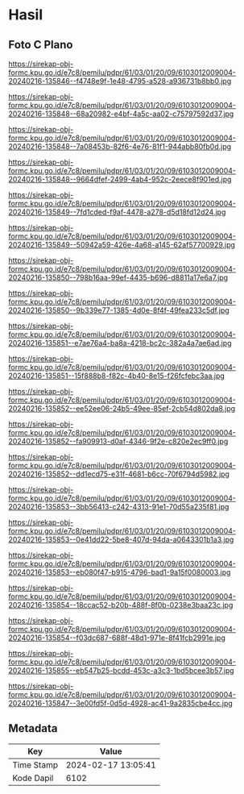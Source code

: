 # Hasil

## Foto C Plano

https://sirekap-obj-formc.kpu.go.id/e7c8/pemilu/pdpr/61/03/01/20/09/6103012009004-20240216-135846--f4748e9f-1e48-4795-a528-a936731b8bb0.jpg

https://sirekap-obj-formc.kpu.go.id/e7c8/pemilu/pdpr/61/03/01/20/09/6103012009004-20240216-135848--68a20982-e4bf-4a5c-aa02-c75797592d37.jpg

https://sirekap-obj-formc.kpu.go.id/e7c8/pemilu/pdpr/61/03/01/20/09/6103012009004-20240216-135848--7a08453b-82f6-4e76-81f1-944abb80fb0d.jpg

https://sirekap-obj-formc.kpu.go.id/e7c8/pemilu/pdpr/61/03/01/20/09/6103012009004-20240216-135848--9664dfef-2499-4ab4-952c-2eece8f901ed.jpg

https://sirekap-obj-formc.kpu.go.id/e7c8/pemilu/pdpr/61/03/01/20/09/6103012009004-20240216-135849--7fd1cded-f9af-4478-a278-d5d18fd12d24.jpg

https://sirekap-obj-formc.kpu.go.id/e7c8/pemilu/pdpr/61/03/01/20/09/6103012009004-20240216-135849--50942a59-426e-4a68-a145-62af57700929.jpg

https://sirekap-obj-formc.kpu.go.id/e7c8/pemilu/pdpr/61/03/01/20/09/6103012009004-20240216-135850--798b16aa-99ef-4435-b696-d8811a17e6a7.jpg

https://sirekap-obj-formc.kpu.go.id/e7c8/pemilu/pdpr/61/03/01/20/09/6103012009004-20240216-135850--9b339e77-1385-4d0e-8f4f-49fea233c5df.jpg

https://sirekap-obj-formc.kpu.go.id/e7c8/pemilu/pdpr/61/03/01/20/09/6103012009004-20240216-135851--e7ae76a4-ba8a-4218-bc2c-382a4a7ae6ad.jpg

https://sirekap-obj-formc.kpu.go.id/e7c8/pemilu/pdpr/61/03/01/20/09/6103012009004-20240216-135851--15f888b8-f82c-4b40-8e15-f26fcfebc3aa.jpg

https://sirekap-obj-formc.kpu.go.id/e7c8/pemilu/pdpr/61/03/01/20/09/6103012009004-20240216-135852--ee52ee06-24b5-49ee-85ef-2cb54d802da8.jpg

https://sirekap-obj-formc.kpu.go.id/e7c8/pemilu/pdpr/61/03/01/20/09/6103012009004-20240216-135852--fa909913-d0af-4346-9f2e-c820e2ec9ff0.jpg

https://sirekap-obj-formc.kpu.go.id/e7c8/pemilu/pdpr/61/03/01/20/09/6103012009004-20240216-135852--dd1ecd75-e31f-4681-b6cc-70f6794d5982.jpg

https://sirekap-obj-formc.kpu.go.id/e7c8/pemilu/pdpr/61/03/01/20/09/6103012009004-20240216-135853--3bb56413-c242-4313-91e1-70d55a235f81.jpg

https://sirekap-obj-formc.kpu.go.id/e7c8/pemilu/pdpr/61/03/01/20/09/6103012009004-20240216-135853--0e41dd22-5be8-407d-94da-a0643301b1a3.jpg

https://sirekap-obj-formc.kpu.go.id/e7c8/pemilu/pdpr/61/03/01/20/09/6103012009004-20240216-135853--eb080f47-b915-4796-bad1-9a15f0080003.jpg

https://sirekap-obj-formc.kpu.go.id/e7c8/pemilu/pdpr/61/03/01/20/09/6103012009004-20240216-135854--18ccac52-b20b-488f-8f0b-0238e3baa23c.jpg

https://sirekap-obj-formc.kpu.go.id/e7c8/pemilu/pdpr/61/03/01/20/09/6103012009004-20240216-135854--f03dc687-688f-48d1-971e-8f41fcb2991e.jpg

https://sirekap-obj-formc.kpu.go.id/e7c8/pemilu/pdpr/61/03/01/20/09/6103012009004-20240216-135855--eb547b25-bcdd-453c-a3c3-1bd5bcee3b57.jpg

https://sirekap-obj-formc.kpu.go.id/e7c8/pemilu/pdpr/61/03/01/20/09/6103012009004-20240216-135847--3e00fd5f-0d5d-4928-ac41-9a2835cbe4cc.jpg


## Metadata

| Key        | Value               |
| ---------- | ------------------- |
| Time Stamp | 2024-02-17 13:05:41 |
| Kode Dapil | 6102                |




